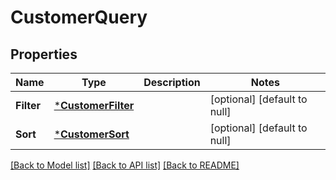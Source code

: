 # CustomerQuery

## Properties
Name | Type | Description | Notes
------------ | ------------- | ------------- | -------------
**Filter** | [***CustomerFilter**](CustomerFilter.md) |  | [optional] [default to null]
**Sort** | [***CustomerSort**](CustomerSort.md) |  | [optional] [default to null]

[[Back to Model list]](../README.md#documentation-for-models) [[Back to API list]](../README.md#documentation-for-api-endpoints) [[Back to README]](../README.md)

